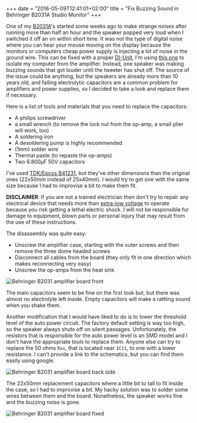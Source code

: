 +++
date = "2016-05-09T12:41:01+02:00"
title = "Fix Buzzing Sound in Behringer B2031A Studio Monitor"
+++

One of my [B2031A](http://www.music-group.com/Categories/Behringer/Loudspeaker-Systems/Studio-Monitors/B2031A/p/P0252)'s started some weeks ago to make strange noises after running more than half an hour and the speaker popped very loud when I switched it off an on within short time.
It was not the type of digital noise where you can hear your mouse moving on the display because the monitors or computers cheap power supply is injecting a lot of noise in the ground wire.
This can be fixed with a proper [DI-Unit](https://en.wikipedia.org/wiki/DI_unit), I'm using [this one](http://www.thomann.de/de/art_dti.htm) to isolate my computer from the amplifier.
Instead, one speaker was making buzzing sounds that got louder until the tweeter has shut off.
The source of the issue could be anything, but the speakers are already more than 10 years old, and failing electrolytic capacitors are a common problem for amplifiers and power supplies, so I decided to take a look and replace them if necessary.

Here is a list of tools and materials that you need to replace the capacitors:

- A philips screwdriver
- a small wrench (to remove the lock nut from the op-amp, a small plier will work, too)
- A soldering iron
- A desoldering pump is highly recommended
- (1mm) solder wire
- Thermal paste (to repaste the op-amps)
- Two 6.800µF 50V capacitors

I've used [TDK/Epcos B41231](https://www.buerklin.com/de/elektrolytkondensator/p/13d6024), but they've other dimensions than the original ones (22x50mm instead of 25x40mm). I would try to get one with the same size because I had to improvise a bit to make them fit.

**DISCLAIMER**: If you are not a trained electrician then don't try to repair any electrical device that needs more than [extra-low voltage](https://en.wikipedia.org/wiki/Extra-low_voltage) to operate because you risk getting a lethal electric shock.
I will not be responsible for damage to equipment, blown parts or personal injury that may result from the use of these instructions.

The disassembly was quite easy:

- Unscrew the amplifier case, starting with the outer screws and then remove the three dome headed screws
- Disconnect all cables from the board (they only fit in one direction which makes reconnecting very easy)
- Unscrew the op-amps from the heat sink

![Behringer B2031 amplifier board front](/imgs/b2031a_amp_board_front.jpg)

The main capacitors seem to be fine on the first look but, but there was almost no electrolyte left inside. Empty capacitors will make a rattling sound when you shake them.

Another modification that I would have liked to do is to lower the threshold level of the auto power circuit.
The factory default setting is way too high, so the speaker always shuts off on silent passages.
Unfortunately, the resistors that is responsible for the auto power level is an SMD model and I don't have the appropriate tools to replace them.
Anyone else can try to replace the 50 ohms `Rxx`, that is located near `IC11`, to one with a lower resistance.
I can't provide a link to the schematics, but you can find them easily using google.

![Behringer B2031 amplifier board back side](/imgs/b2031a_amp_board_back.jpg)

The 22x50mm replacement capacitors where a little bit to tall to fit inside the case, so I had to improvise a bit.
My hacky solution was to solder some wires between them and the board.
Nonetheless, the speaker works fine and the buzzing noise is gone.

![Behringer B2031 amplifier board fixed](/imgs/b2031a_amp_fixed.jpg)
